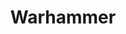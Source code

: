 ---
title: Warhammer
metadata:
  title: Warhammer Community
  description: Join our Warhammer community for battles, painting sessions, and tournaments
  image: /images/warhammer-hero.jpg
  slug: warhammer
  navigation:
    show_in_nav: true
    show_children: true
    page_weight: 20
  seo:
    title: Warhammer Community | The Arena
    description: Join The Arena's Warhammer community for regular games, painting sessions, and tournaments. All skill levels welcome.
    keywords: Warhammer 40k, Age of Sigmar, Kill Team, painting, modeling
    og:
      title: Warhammer Community - The Arena
      description: Your home for all things Warhammer
      image: /images/warhammer-og.jpg
    twitter:
      card: summary_large_image
      title: Warhammer Community | The Arena
      description: Join our Warhammer community
      image: /images/warhammer-twitter.jpg
sections:
  - type: hero
    title: Warhammer at The Arena
    subtitle: Your Battleground Awaits
    backgroundImage: /images/hero-warhammer.jpg
  - type: features
    title: What We Offer
    items:
      - title: Gaming Tables
        description: Multiple dedicated gaming tables with terrain
        icon: table
      - title: Painting Station
        description: Well-lit painting area with supplies
        icon: brush
      - title: Regular Events
        description: Tournaments, campaigns, and painting workshops
        icon: calendar
      - title: Community
        description: Active community of players and hobbyists
        icon: users
  - type: schedule
    title: Weekly Schedule
    events:
      - day: Tuesday
        events:
          - time: "5:00 PM"
            title: Open Gaming
      - day: Thursday
        events:
          - time: "6:00 PM"
            title: Kill Team Night
      - day: Saturday
        events:
          - time: "12:00 PM"
            title: Big Battle Day
          - time: "5:00 PM"
            title: Painting Workshop
  - type: subpages
    title: More Information
    pages:
      - title: Events Calendar
        description: View all upcoming Warhammer events
        link: /community/warhammer/events
      - title: Painting Guides
        description: Learn painting techniques
        link: /community/warhammer/painting
      - title: House Rules
        description: Our community gaming guidelines
        link: /community/warhammer/rules
  - type: cta
    title: Ready for Battle?
    subtitle: Join our Warhammer community today
    buttonText: View Next Event
    buttonLink: /community/warhammer/events
--- 